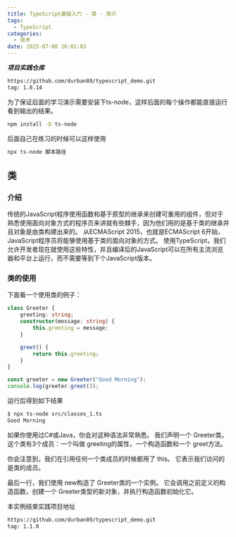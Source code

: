 ```yaml
---
title: TypeScript基础入门 - 类 - 简介
tags:
  - TypeScript
categories:
  - 技术
date: 2025-07-08 16:01:03
---
```


***项目实践仓库***

```bash
https://github.com/durban89/typescript_demo.git
tag: 1.0.14
```

为了保证后面的学习演示需要安装下ts-node，这样后面的每个操作都能直接运行看到输出的结果。

```bash
npm install -D ts-node
```

后面自己在练习的时候可以这样使用

```bash
npx ts-node 脚本路径
```

## **类**

### **介绍**

传统的JavaScript程序使用函数和基于原型的继承来创建可重用的组件，但对于熟悉使用面向对象方式的程序员来讲就有些棘手，因为他们用的是基于类的继承并且对象是由类构建出来的。 从ECMAScript 2015，也就是ECMAScript 6开始，JavaScript程序员将能够使用基于类的面向对象的方式。 使用TypeScript，我们允许开发者现在就使用这些特性，并且编译后的JavaScript可以在所有主流浏览器和平台上运行，而不需要等到下个JavaScript版本。

### **类的使用**

下面看一个使用类的例子：

```ts
class Greeter {
    greeting: string;
    constructor(message: string) {
        this.greeting = message;
    }

    greet() {
        return this.greeting;
    }
}

const greeter = new Greeter("Good Morning");
console.log(greeter.greet());
```

运行后得到如下结果

```bash
$ npx ts-node src/classes_1.ts
Good Morning
```

如果你使用过C#或Java，你会对这种语法非常熟悉。 我们声明一个 Greeter类。这个类有3个成员：一个叫做 greeting的属性，一个构造函数和一个 greet方法。

你会注意到，我们在引用任何一个类成员的时候都用了 this。 它表示我们访问的是类的成员。

最后一行，我们使用 new构造了 Greeter类的一个实例。 它会调用之前定义的构造函数，创建一个 Greeter类型的新对象，并执行构造函数初始化它。

本实例结束实践项目地址

```bash
https://github.com/durban89/typescript_demo.git
tag: 1.1.0
```
